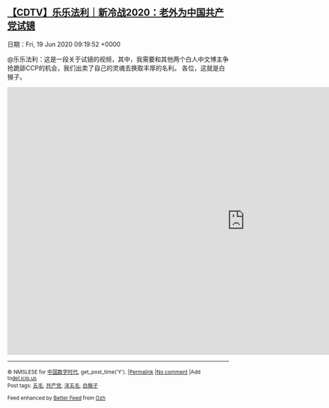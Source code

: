 [【CDTV】乐乐法利｜新冷战2020：老外为中国共产党试镜](https://chinadigitaltimes.net/chinese/2020/06/%e3%80%90cdtv%e3%80%91%e4%b9%90%e4%b9%90%e6%b3%95%e5%88%a9%ef%bd%9c%e6%96%b0%e5%86%b7%e6%88%982020%ef%bc%9a%e8%80%81%e5%a4%96%e4%b8%ba%e4%b8%ad%e5%9b%bd%e5%85%b1%e4%ba%a7%e5%85%9a%e8%af%95%e9%95%9c/)
------
日期：Fri, 19 Jun 2020 09:19:52 +0000

<p>@乐乐法利：这是一段关于试镜的视频，其中，我需要和其他两个白人中文博主争抢跪舔CCP的机会，我们出卖了自己的灵魂去换取丰厚的名利。 各位，这就是白猴子。</p><p><iframe title="新冷战2020: 老外为中国共产党试镜" width="1080" height="608" src="https://www.youtube.com/embed/DSM2_HgXKsM?feature=oembed" frameborder="0" allow="accelerometer; autoplay; encrypted-media; gyroscope; picture-in-picture" allowfullscreen></iframe></p><hr /><p><small>&copy; NMSLESE for <a href="https://chinadigitaltimes.net/chinese">中国数字时代</a>, get_post_time('Y'). |<a href="https://chinadigitaltimes.net/chinese/2020/06/%e3%80%90cdtv%e3%80%91%e4%b9%90%e4%b9%90%e6%b3%95%e5%88%a9%ef%bd%9c%e6%96%b0%e5%86%b7%e6%88%982020%ef%bc%9a%e8%80%81%e5%a4%96%e4%b8%ba%e4%b8%ad%e5%9b%bd%e5%85%b1%e4%ba%a7%e5%85%9a%e8%af%95%e9%95%9c/">Permalink</a> |<a href="https://chinadigitaltimes.net/chinese/2020/06/%e3%80%90cdtv%e3%80%91%e4%b9%90%e4%b9%90%e6%b3%95%e5%88%a9%ef%bd%9c%e6%96%b0%e5%86%b7%e6%88%982020%ef%bc%9a%e8%80%81%e5%a4%96%e4%b8%ba%e4%b8%ad%e5%9b%bd%e5%85%b1%e4%ba%a7%e5%85%9a%e8%af%95%e9%95%9c/#comments">No comment</a> |Add to<a href="http://del.icio.us/post?url=https://chinadigitaltimes.net/chinese/2020/06/%e3%80%90cdtv%e3%80%91%e4%b9%90%e4%b9%90%e6%b3%95%e5%88%a9%ef%bd%9c%e6%96%b0%e5%86%b7%e6%88%982020%ef%bc%9a%e8%80%81%e5%a4%96%e4%b8%ba%e4%b8%ad%e5%9b%bd%e5%85%b1%e4%ba%a7%e5%85%9a%e8%af%95%e9%95%9c/&amp;title=【CDTV】乐乐法利｜新冷战2020：老外为中国共产党试镜">del.icio.us</a><br/>Post tags: <a href="https://chinadigitaltimes.net/chinese/tag/%e4%ba%94%e6%af%9b/" rel="tag">五毛</a>, <a href="https://chinadigitaltimes.net/chinese/tag/%e5%85%b1%e4%ba%a7%e5%85%9a/" rel="tag">共产党</a>, <a href="https://chinadigitaltimes.net/chinese/tag/%e6%b4%8b%e4%ba%94%e6%af%9b/" rel="tag">洋五毛</a>, <a href="https://chinadigitaltimes.net/chinese/tag/%e7%99%bd%e7%8c%b4%e5%ad%90/" rel="tag">白猴子</a><br/></small></p><p><small>Feed enhanced by <a href='http://planetozh.com/blog/my-projects/wordpress-plugin-better-feed-rss/'>Better Feed</a> from  <a href='http://planetozh.com/blog/'>Ozh</a></small></p>
